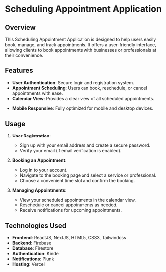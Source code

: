 # Scheduling Appointment Application

## Overview

This Scheduling Appointment Application is designed to help users easily book, manage, and track appointments. It offers a user-friendly interface, allowing clients to book appointments with businesses or professionals at their convenience. 

## Features

- **User Authentication**: Secure login and registration system.
- **Appointment Scheduling**: Users can book, reschedule, or cancel appointments with ease.
- **Calendar View**: Provides a clear view of all scheduled appointments.
<!-- - **Notifications**: Email or SMS notifications for upcoming appointments and reminders. -->
<!-- - **Admin Dashboard**: Allows administrators to manage appointments, users, and settings. -->
- **Mobile Responsive**: Fully optimized for mobile and desktop devices.

<!-- ## Installation -->

<!-- To install and run the application locally, follow these steps: -->

<!-- 1. **Clone the repository**:
   ```bash
   git clone https://github.com/yourusername/scheduling-appointment-app.git
   ```

2. **Navigate to the project directory**:
   ```bash
   cd scheduling-appointment-app
   ```

3. **Install dependencies**:
   ```bash
   npm install
   ```

4. **Setup Environment Variables**:
   - Create a `.env` file in the root directory.
   - Add the necessary environment variables (e.g., database credentials, API keys).

5. **Run the application**:
   ```bash
   npm start
   ```
   The application should now be running on `http://localhost:3000`. -->

## Usage

1. **User Registration**:
   - Sign up with your email address and create a secure password.
   - Verify your email (if email verification is enabled).

2. **Booking an Appointment**:
   - Log in to your account.
   - Navigate to the booking page and select a service or professional.
   - Choose a convenient time slot and confirm the booking.

3. **Managing Appointments**:
   - View your scheduled appointments in the calendar view.
   - Reschedule or cancel appointments as needed.
   - Receive notifications for upcoming appointments.

<!-- 4. **Admin Functions**:
   - Log in as an admin to access the dashboard.
   - Manage user accounts, appointments, and system settings.
   - Generate reports on appointments and user activity. -->

## Technologies Used

- **Frontend**: ReactJS, NextJS, HTML5, CSS3, Tailwindcss
- **Backend**: Firebase
- **Database**: Firestore
- **Authentication**: Kinde
- **Notifications**: Plunk
- **Hosting**: Vercel

<!-- ## Contributing

We welcome contributions to improve this application. If you have any suggestions or improvements, feel free to submit a pull request or open an issue.

## License

This project is licensed under the MIT License - see the [LICENSE](LICENSE) file for details.

## Contact

For questions or feedback, please contact [your-email@example.com](mailto:your-email@example.com). -->
